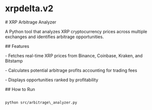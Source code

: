 # xrpdelta.v2

\# XRP Arbitrage Analyzer



A Python tool that analyzes XRP cryptocurrency prices across multiple exchanges and identifies arbitrage opportunities.



\## Features

\- Fetches real-time XRP prices from Binance, Coinbase, Kraken, and Bitstamp

\- Calculates potential arbitrage profits accounting for trading fees

\- Displays opportunities ranked by profitability



\## How to Run

```bash

python src/arbitrage\_analyzer.py

